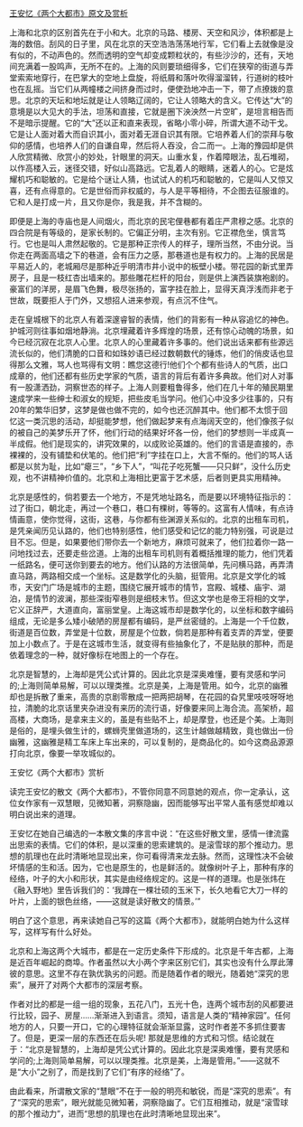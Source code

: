 [王安忆《两个大都市》原文及赏析](https://www.vrrw.net/wx/10917.html)

上海和北京的区别首先在于小和大。北京的马路、楼房、天空和风沙，体积都是上海的数倍。刮风的日子里，风在北京的天空浩浩荡荡地行军，它们看上去就像是没有似的，不动声色的。然而透明的空气却变成颗粒状的，有些沙沙的，还有，天地间充满着一股鸣声，无所不在的。上海的风则要琐细得多，它们在狭窄的街道与弄堂索索地穿行，在巴掌大的空地上盘旋，将纸屑和落叶吹得溜溜转，行道树的枝叶也在乱摇。当它们从两幢楼之间挤身而过时，便使劲地冲击一下，带了点撩拨的意思。北京的天坛和地坛就是让人领略辽阔的，它让人领略大的含义。它传达“大”的意境是以大见大的手法，坦荡和直接，它就是圈下泱泱然一片空旷，是坦言相告而不是暗示提醒。它的“大”还以正和直来表现，省略小零小碎，所谓大道不动干戈。它是让人面对着大而自识其小，面对着无涯自识其有限。它培养着人们的崇拜与敬仰的感情，也培养人们的自谦自卑，然后将人吞没，合二而一。上海的豫园却是供人欣赏精微、欣赏小的妙处，针眼里的洞天。山重水复，作着障眼法，乱石堆砌，以作高楼入云，迷径交错，好似山高路远。它乱着人的眼睛，迷着人的心。它是炫耀机巧和聪敏的。它是给个谜让人猜，也试试人的机巧和聪敏的，它是叫人又惊又喜，还有点得意的。它是世俗而非权威的，与人是平等相待，不企图去征服谁的。它和人是打成一片，且又你是你，我是我，并不含糊的。

即便是上海的寺庙也是人间烟火，而北京的民宅俚巷都有着庄严肃穆之感。北京的四合院是有等级的，是家长制的。它偏正分明，主次有别。它正襟危坐，慎言笃行。它也是叫人肃然起敬的。它是那种正宗传人的样子，理所当然，不由分说。当你走在两面高墙之下的巷道，会有压力之感，那巷道也是有权力的。上海的民居是平易近人的，老城厢尽是那种近乎明清市井小说中的板壁小楼。带花园的新式里弄房子，且是一枝红杏出墙来的。那些雕花栏杆的阳台，则是供上演西装旗袍剧的。豪富们的洋房，是眉飞色舞，极尽张扬的，富字挂在脸上，显得天真浮浅而非老于世故，既要拒人于门外，又想招人进来参观，有点沉不住气。



走在皇城根下的北京人有着深邃睿智的表情，他们的背影有一种从容追忆的神色。护城河则往事如烟地静淌。北京埋藏着许多辉煌的场景，还有惊心动魄的场景，如今已经沉寂在北京人心里。北京人的心里藏着许多事的。他们说出话来都有些源远流长似的，他们清脆的口音和如珠妙语已经过数朝数代的锤炼，他们的俏皮话也显得那么文雅，骂人也骂得有文明：瞧您这德行!他们个个都有些诗人的气质，出口成章的，他们还都有些历史学家的气质，语言的背后有着许多典故。他们对人对事有一股潇洒劲，洞察世态的样子。上海人则要粗鲁得多，他们在几十年的殖民期里速成学来一些绅士和淑女的规矩，把些皮毛当学问。他们心中没多少往事的，只有20年的繁华旧梦，这梦是做也做不完的，如今也还沉醉其中。他们都不太惯于回忆这一类沉思的活动，却挺能梦想，他们做起梦来有点海阔天空的，他们像孩子似的被自己的美梦乐开了怀，他们行动的结果好坏各一份，他们的梦想则一半成真一半成假。他们是现实的，讲究效果的，以成败论英雄的。他们的言语是直接的，赤裸裸的，没有铺垫和伏笔的。他们把“利”字挂在口上，大言不惭的。他们的骂人话都是以贫为耻，比如“瘪三”，“乡下人”，“叫花子吃死蟹——只只鲜”，没什么历史观，也不讲精神价值的。北京和上海相比更富于艺术感，后者则更具实用精神。

北京是感性的，倘若要去一个地方，不是凭地址路名，而是要以环境特征指示的：过了街口，朝北走，再过一个巷口，巷口有棵树，等等的。这富有人情味，有点诗情画意，使你觉得，这街，这巷，与你都有些渊源关系似的。北京的出租车司机，是凭亲闻历见认路的，他们也特别感性，他们感受和记忆的能力特别强，可说是过目不忘。但是，如果要他们带你去一个新地方，麻烦可就来了，他们拉着你一路一问地找过去，还要走些岔道。上海的出租车司机则有着概括推理的能力，他们凭着一纸路名，便可送你到要去的地方。他们认路的方法很简单，先问横马路，再弄清直马路，两路相交成一个坐标。这是数学化的头脑，挺管用。北京是文学化的城市，天安门广场是城市的主题，围绕它展开城市的情节，宫殿、城楼、庙宇、湖泊，是情节的波澜，那些深街窄巷则是细枝末节。但这文学也是帝王将相的文学，它义正辞严，大道直向，富丽堂皇。上海这城市却是数学化的，以坐标和数字编码组成，无论是多么矮小破陋的房屋都有编码，是严丝密缝的。上海是一个千位数，街道是百位数，弄堂是十位数，房屋是个位数，倘若是那种有着支弄的弄堂，便要加上小数点了。于是在这城市生活，就变得有些抽象化了，不是贴肤的那种，而是依着理念的一种，就好像标在地图上的一个存在。

北京是智慧的，上海却是凭公式计算的。因此北京是深奥难懂，要有灵感和学问的;上海则简单易解，可以以理类推。北京是美，上海是管用。如今，北京的幽雅却也是拆散了重来，高贵的京剧零散成一把两把胡琴，在花园的旮旯里吱吱呀呀地拉，清脆的北京话里夹杂进没有来历的流行语，好像要来同上海合流。高架桥，超高楼，大商场，是拿来主义的，虽是有些贴不上，却是摩登，也还是个美。上海则是俗的，是埋头做生计的，螺蛳壳里做道场的，这生计越做越精致，竟也做出一份幽雅，这幽雅是精工车床上车出来的，可以复制的，是商品化的。如今这商品源源打向北京，像要一举攻城似的。

王安忆《两个大都市》赏析

读完王安忆的散文《两个大都市》，不管你同意不同意她的观点，你一定承认，这位女作家有一双慧眼，见微知著，洞察隐幽，因而能够写出平常人虽有感觉却难以明白说出来的道理。

王安忆在她自己编选的一本散文集的序言中说：“在这些好散文里，感情一律流露出思索的表情。它们的体积，是以深重的思索建筑的。是滚雪球的那个推动力。思想的肌理也在此时清晰地显现出来，你可看得清来龙去脉。然而，这理性决不会破坏情感的生和活。因为，它也是原生的，也是鲜活的。就像树叶子上，那种有序的经络，叶子的大小和形状，其实是由经络规定的。这是一样的道理。也是张炜在《融入野地》里告诉我们的：‘我蹲在一棵壮硕的玉米下，长久地看它大刀一样的叶片，上面的银色丝络，——这就是读好散文的情景。’”

明白了这个意思，再来读她自己写的这篇《两个大都市》，就能明白她为什么这样写，这样写有什么好处。

北京和上海这两个大城市，都是在一定历史条件下形成的。北京是千年古都，上海是近百年崛起的商埠。作者虽然以大小两个字来区别它们，其实也没有什么厚此薄彼的意思。这里不存在孰优孰劣的问题。而是随着作者的眼光，随着她“深究的思索”，展开了对两个大都市的深层考察。

作者对比的都是一组一组的现象，五花八门，五光十色，连两个城市刮的风都要进行比较，园子、房屋……渐渐进入到语言。须知，语言是人类的“精神家园”。任何地方的人，只要一开口，它的心理特征就会渐渐显露，这时作者差不多抓住要害了。但是，更深一层的东西还在后头呢! 那就是思维的方式和习惯。结论就在于：“北京是智慧的，上海却是凭公式计算的。因此北京是深奥难懂，要有灵感和学问的;上海则简单易解，可以以理类推。北京是美，上海是管用。”——这就不是“大小”之别了，而是找到了它们“有序的经络”了。

由此看来，所谓散文家的“慧眼”不在于一般的明亮和敏锐，而是“深究的思索”。有了“深究的思索”，眼光就能见微知著，洞察隐幽了。它们互相推动，就是“滚雪球的那个推动力”，进而“思想的肌理也在此时清晰地显现出来”。

